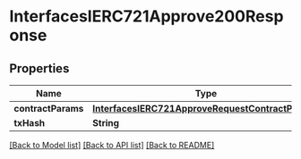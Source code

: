 # InterfacesIERC721Approve200Response

## Properties
Name | Type | Description | Notes
------------ | ------------- | ------------- | -------------
**contractParams** | [**InterfacesIERC721ApproveRequestContractParams**](InterfacesIERC721ApproveRequestContractParams.md) |  | 
**txHash** | **String** |  | 

[[Back to Model list]](../README.md#documentation-for-models) [[Back to API list]](../README.md#documentation-for-api-endpoints) [[Back to README]](../README.md)


